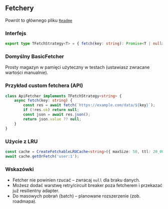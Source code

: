 ## Fetchery

Powrót to głównego pliku [`Readme`](./../../Readme_PL.md)

### Interfejs
```ts
export type TFetchStrategy<T> = { fetch(key: string): Promise<T | null> };
```

### Domyślny BasicFetcher
Prosty magazyn w pamięci użyteczny w testach (ustawiasz zwracane wartości manualnie).

### Przykład custom fetchera (API)
```ts
class ApiFetcher implements TFetchStrategy<string> {
	async fetch(key: string) {
		const res = await fetch(`https://example.com/data/${key}`);
		if (!res.ok) return null;
		const json = await res.json();
		return json.value ?? null;
	}
}
```

### Użycie z LRU
```ts
const cache = CreateFetchableLRUCache<string>({ maxSize: 50, ttl: 20_000 }, new ApiFetcher());
await cache.getOrFetch('user:1');
```

### Wskazówki
* Fetcher nie powinien rzucać – zwracaj `null` dla braku danych.
* Możesz dodać warstwę retry/circuit breaker poza fetcherem i przekazać już resilientny adapter.
* Do masowych pobrań (batch) – planowane rozszerzenie (zob. roadmapa).
